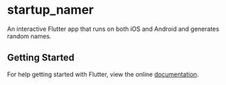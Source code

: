 # startup_namer

An interactive Flutter app that runs on both iOS and Android and generates random names.

## Getting Started

For help getting started with Flutter, view the online
[documentation](https://flutter.io/).
